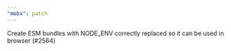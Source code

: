 ```yaml
---
"mobx": patch
---
```


Create ESM bundles with NODE_ENV correctly replaced so it can be used in browser (#2564)
